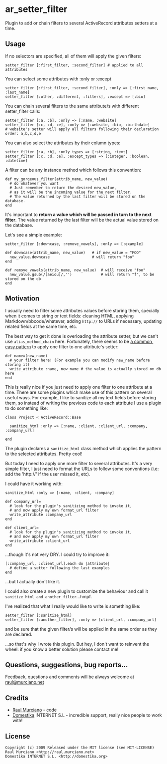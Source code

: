 ar\_setter\_filter
================

Plugin to add or chain filters to several ActiveRecord attributes setters at a time.

Usage
-----
If no selectors are specified, all of them will apply the given filters:

    setter_filter [:first_filter, :second_filter] # applied to all attributes
    
You can select some attributes with :only or :except

    setter_filter [:first_filter, :second_filter], :only => [:first_name, :last_name]
    setter_filter [:other, :different, :filters], :except => [:bio]

You can chain several filters to the same attribute/s with different setter_filter calls:

    setter_filter [:a, :b], :only => [:name, :website]
    setter_filter [:c, :d, :e], :only => [:website, :bio, :birthdate] 
    # website's setter will apply all filters following their declaration order: a,b,c,d,e

You can also select the attributes by their column types:

    setter_filter [:a, :b], :only_types => [:string, :text]
    setter_filter [:c, :d, :e], :except_types => [:integer, :boolean, :datetime] 

A filter can be any instance method which follows this convention:

    def my_gorgeous_filter(attrib_name, new_value)
      # do whatever you want
      # Just remember to return the desired new_value, 
      # as it will be the incoming value for the next filter.
      # The value returned by the last filter will be stored on the database.
    end

It's important to **return a value which will be passed in turn to the next filter**. 
The value returned by the last filter will be the actual value stored on the database.

Let's see a simple example:

    setter_filter [:downcase, :remove_vowels], :only => [:example]
  
    def downcase(attrib_name, new_value)   # if new_value = "FOO"
      new_value.downcase                   # will return "foo"
    end
  
    def remove_vowels(attrib_name, new_value)  # will receive "foo"
      new_value.gsub(/[aeiou]/,'')             # will return "f", to be stored on the db
    end

Motivation
----------

I usually need to filter some attributes values before storing them, specially 
when it comes to string or text fields: cleaning HTML, applying Markdown/bbcode/whatever, 
adding `http://` to URLs if necessary, updating related fields at the same time, etc.

The best way to get it done is overloading the attribute setter, but we can't use `alias_method_chain` here. 
Fortunately, there seems to be [a common, easy pattern](http://adam.blog.heroku.com/past/2007/11/13/2007111322303440307/) 
to apply one filter to one attribute's setter:

    def name=(new_name)
      # your filter here! (For example you can modify new_name before storing it)
      write_attribute :name, new_name # the value is actually stored on db here
    end

This is really nice if you just need to apply one filter to one attribute at a time. There are some
plugins which make use of this pattern on several useful ways. For example, I like to sanitize all my
text fields before storing them, so instead of writing the previous code to each attribute I use a plugin 
to do something like:

    class Project < ActiveRecord::Base

      sanitize_html :only => [:name, :client, :client_url, :company, :company_url]
    
    end

The plugin declares a `sanitize_html` class method which applies the pattern to the selected attributes. Pretty cool!

But today I need to apply one more filter to several attributes. It's a very simple filter, I just 
need to format the URLs to follow some conventions (i.e: add the 'http://' if the user missed it, etc).

I could have it working with:

    sanitize_html :only => [:name, :client, :company]
    
    def company_url=
      # look for the plugin's sanitizing method to invoke it,
      # and now apply my own format_url filter
      write_attribute :company_url
    end

    def client_url=
      # look for the plugin's sanitizing method to invoke it,
      # and now apply my own format_url filter
      write_attribute :client_url
    end
    
...though it's not very DRY. I could try to improve it:

    [:company_url, :client_url].each do |attribute|
      # define a setter following the last examples
    end

...but I actually don't like it.

I could also create a new plugin to customize the behaviour and call it `sanitize_html_and_another_filter`...hmpf.

I've realized that what I really would like to write is something like:

    setter_filter [:sanitize_html]
    setter_filter [:another_filter], :only => [client_url, :company_url]

and be sure that the given filter/s will be applied in the same order as they are declared.

...so that's why I wrote this plugin. 
But hey, I don't want to reinvent the wheel: if you know a better solution please contact me!

Questions, suggestions, bug reports...
--------------------------------------
Feedback, questions and comments will be always welcome at raul@murciano.net

Credits
-------
- [Raul Murciano](http://raul.murciano.net) - code
- [Domestika](http://domestika.org) INTERNET S.L  - incredible support, really nice people to work with!

License
-------
    Copyright (c) 2009 Released under the MIT license (see MIT-LICENSE)
    Raul Murciano <http://raul.murciano.net>  
    Domestika INTERNET S.L. <http://domestika.org>
